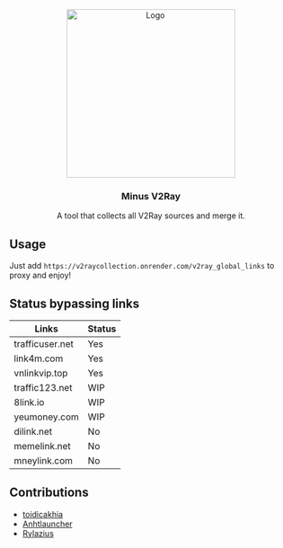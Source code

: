 <div align="center">
<img src="https://avatars.githubusercontent.com/u/49637375?s=200&v=4" alt="Logo" width="300" height="300">
<h3 align="center">Minus V2Ray</h3>

<p align="center">A tool that collects all V2Ray sources and merge it.</p>
</div>

## Usage
Just add `https://v2raycollection.onrender.com/v2ray_global_links` to proxy and enjoy!

## Status bypassing links

| Links             | Status   |
| ----------------- | -------- |
| trafficuser.net   | Yes      |
| link4m.com        | Yes      |
| vnlinkvip.top     | Yes      |
| traffic123.net    | WIP      |
| 8link.io          | WIP      |
| yeumoney.com      | WIP      |
| dilink.net        | No       |
| memelink.net      | No       |
| mneylink.com      | No       |

## Contributions
- [toidicakhia](https://github.com/toidicakhia)
- [Anhtlauncher](https://github.com/anhwaivo)
- [Rylazius](https://github.com/Rylazius)
